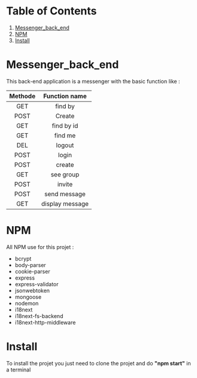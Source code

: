 # Table of Contents
1. [Messenger_back_end](#Messenger_back_end)
2. [NPM](#NPM)
3. [Install](#Install)

# Messenger_back_end

This back-end application is a messenger with the basic function like :

| Methode  |  Function name  |
|:--------:|:---------------:|
|    GET   |     find by     |
|   POST   |     Create      |
|    GET   |    find by id   |
|    GET   |     find me     |
|    DEL   |      logout     |
|   POST   |      login      |
|   POST   |      create     |
|    GET   |    see group    |
|   POST   |      invite     |
|   POST   |   send message  |
|    GET   | display message |

# NPM

All NPM use for this projet :

- bcrypt
- body-parser
- cookie-parser
- express
- express-validator
- jsonwebtoken
- mongoose
- nodemon
- i18next
- i18next-fs-backend
- i18next-http-middleware

# Install 

To install the projet you just need to clone the projet and do **"npm start"** in a terminal 

